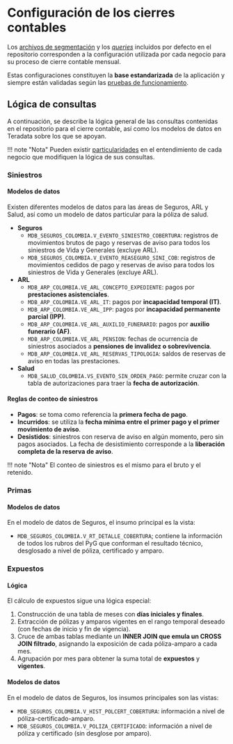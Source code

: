 <!--markdownlint-disable MD007-->
<!--markdownlint-disable MD024-->

# Configuración de los cierres contables

Los [archivos de segmentación](https://github.com/sebastobone/app-analisis-siniestralidad/tree/main/data) y los [_queries_](https://github.com/sebastobone/app-analisis-siniestralidad/tree/main/data/queries) incluidos por defecto en el repositorio corresponden a la configuración utilizada por cada negocio para su proceso de cierre contable mensual.

Estas configuraciones constituyen la **base estandarizada** de la aplicación y siempre están validadas según las [pruebas de funcionamiento](../pruebas.md).

## Lógica de consultas

A continuación, se describe la lógica general de las consultas contenidas en el repositorio para el cierre contable, así como los modelos de datos en Teradata sobre los que se apoyan.

!!! note "Nota"
    Pueden existir [particularidades](particularidades.md) en el entendimiento de cada negocio que modifiquen la lógica de sus consultas.

### Siniestros

#### Modelos de datos

Existen diferentes modelos de datos para las áreas de Seguros, ARL y Salud, así como un modelo de datos particular para la póliza de salud.

- **Seguros**
    - `MDB_SEGUROS_COLOMBIA.V_EVENTO_SINIESTRO_COBERTURA`: registros de movimientos brutos de pago y reservas de aviso para todos los siniestros de Vida y Generales (excluye ARL).
    - `MDB_SEGUROS_COLOMBIA.V_EVENTO_REASEGURO_SINI_COB`: registros de movimientos cedidos de pago y reservas de aviso para todos los siniestros de Vida y Generales (excluye ARL).
- **ARL**
    - `MDB_ARP_COLOMBIA.VE_ARL_CONCEPTO_EXPEDIENTE`: pagos por **prestaciones asistenciales**.
    - `MDB_ARP_COLOMBIA.VE_ARL_IT`: pagos por **incapacidad temporal (IT)**.
    - `MDB_ARP_COLOMBIA.VE_ARL_IPP`: pagos por **incapacidad permanente parcial (IPP)**.
    - `MDB_ARP_COLOMBIA.VE_ARL_AUXILIO_FUNERARIO`: pagos por **auxilio funerario (AF)**.
    - `MDB_ARP_COLOMBIA.VE_ARL_PENSION`: fechas de ocurrencia de siniestros asociados a **pensiones de invalidez o sobrevivencia**.
    - `MDB_ARP_COLOMBIA.VE_ARL_RESERVAS_TIPOLOGIA`: saldos de reservas de aviso en todas las prestaciones.
- **Salud**
    - `MDB_SALUD_COLOMBIA.VS_EVENTO_SIN_ORDEN_PAGO`: permite cruzar con la tabla de autorizaciones para traer la **fecha de autorización**.

#### Reglas de conteo de siniestros

- **Pagos**: se toma como referencia la **primera fecha de pago**.
- **Incurridos**: se utiliza la **fecha mínima entre el primer pago y el primer movimiento de aviso**.
- **Desistidos**: siniestros con reserva de aviso en algún momento, pero sin pagos asociados. La fecha de desistimiento corresponde a la **liberación completa de la reserva de aviso**.

!!! note "Nota"
    El conteo de siniestros es el mismo para el bruto y el retenido.

### Primas

#### Modelos de datos

En el modelo de datos de Seguros, el insumo principal es la vista:

- `MDB_SEGUROS_COLOMBIA.V_RT_DETALLE_COBERTURA`; contiene la información de todos los rubros del PyG que conforman el resultado técnico, desglosado a nivel de póliza, certificado y amparo.

### Expuestos

#### Lógica

El cálculo de expuestos sigue una lógica especial:

1. Construcción de una tabla de meses con **días iniciales y finales**.
2. Extracción de pólizas y amparos vigentes en el rango temporal deseado (con fechas de inicio y fin de vigencia).
3. Cruce de ambas tablas mediante un **INNER JOIN que emula un CROSS JOIN filtrado**, asignando la exposición de cada póliza-amparo a cada mes.
4. Agrupación por mes para obtener la suma total de **expuestos** y **vigentes**.

#### Modelos de datos

En el modelo de datos de Seguros, los insumos principales son las vistas:

- `MDB_SEGUROS_COLOMBIA.V_HIST_POLCERT_COBERTURA`: información a nivel de póliza-certificado-amparo.
- `MDB_SEGUROS_COLOMBIA.V_POLIZA_CERTIFICADO`: información a nivel de póliza y certificado (sin desglose por amparo).
